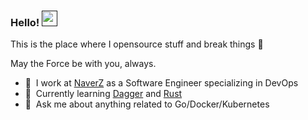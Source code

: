### Hello! <a href=""><img src="https://media.giphy.com/media/hvRJCLFzcasrR4ia7z/giphy.gif" width="25px"></a>
This is the place where I opensource stuff and break things :rofl:

May the Force be with you, always.

- 🔭 &nbsp;I work at [NaverZ](https://www.naverz-corp.com) as a Software Engineer specializing in DevOps
- 🌱 &nbsp;Currently learning [Dagger](https://docs.dagger.io) and [Rust](https://rinthel.github.io/rust-lang-book-ko)
- 💬 &nbsp;Ask me about anything related to Go/Docker/Kubernetes
<!-- - 📫 &nbsp;How to reach me: [@gautamkrishnar](https://twitter.com/gautamkrishnar) or <a rel="me" href="https://fosstodon.org/@gkr">fosstodon.org/@gkr</a>
- 👨‍💻 &nbsp;Read more about my projects at [gautamkrishnar.com](https://www.gautamkrishnar.com/#portfolio)
-->



